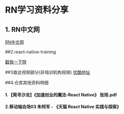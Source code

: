 #			RN学习资料分享
## 1. RN中文网
[RN中文网](http://reactnative.cn)

##2.react-native-training 

[戳我一下呀](https://www.gitbook.com/book/unbug/react-native-training/details)

##3直达视频部分(非培训机构视频)
[优酷地址](http://list.youku.com/albumlist/show?id=27615900&ascending=1&page=1)


##4.仓库其他资料明细

#### 1.【简寻沙龙】《加速创业的魔法-React Native》 张旭.pdf
#### 2.移动端会场03 朱柯军 - 《天猫 React Native 实践与探索》
